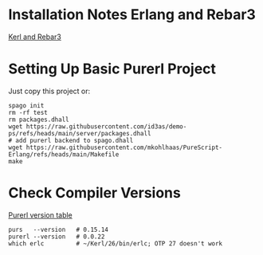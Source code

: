 Installation Notes Erlang and Rebar3
==
[Kerl and Rebar3](https://gist.github.com/mkohlhaas/dfbd14a13a483ac086e6a55509a0df84)

Setting Up Basic Purerl Project
==
Just copy this project or:
```shell
spago init
rm -rf test
rm packages.dhall
wget https://raw.githubusercontent.com/id3as/demo-ps/refs/heads/main/server/packages.dhall
# add purerl backend to spago.dhall
wget https://raw.githubusercontent.com/mkohlhaas/PureScript-Erlang/refs/heads/main/Makefile
make
```

Check Compiler Versions
==
[Purerl version table](https://github.com/purerl/purerl?tab=readme-ov-file#versions)

```shell
purs   --version   # 0.15.14
purerl --version   # 0.0.22
which erlc         # ~/Kerl/26/bin/erlc; OTP 27 doesn't work
```
